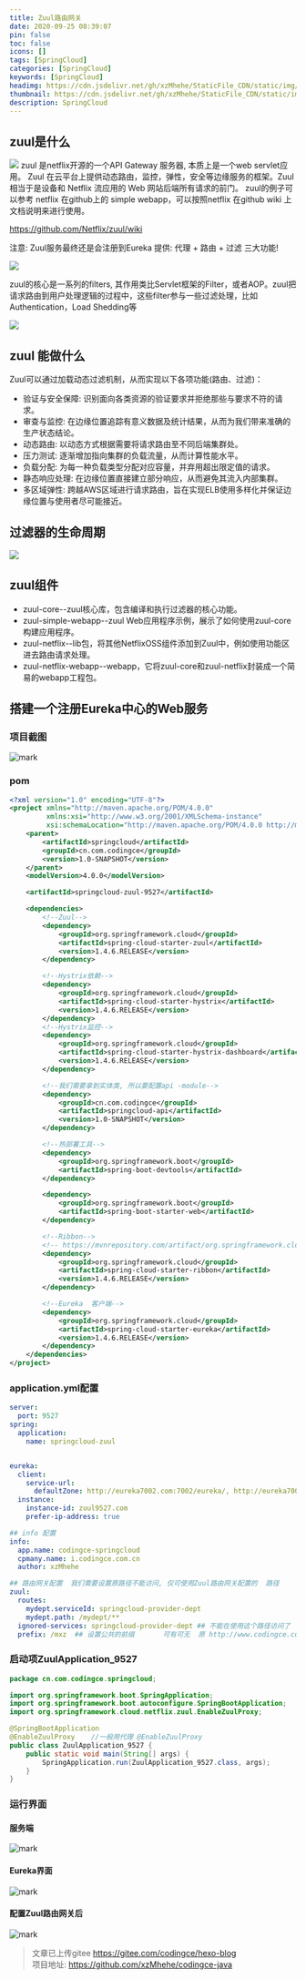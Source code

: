 ```yaml
---
title: Zuul路由网关
date: 2020-09-25 08:39:07
pin: false
toc: false
icons: []
tags: [SpringCloud]
categories: [SpringCloud]
keywords: [SpringCloud]
headimg: https://cdn.jsdelivr.net/gh/xzMhehe/StaticFile_CDN/static/img/202108200921079.jpg
thumbnail: https://cdn.jsdelivr.net/gh/xzMhehe/StaticFile_CDN/static/img/202108200921079.jpg
description: SpringCloud
---
```

## zuul是什么
![](https://camo.githubusercontent.com/f091703491ae368dab9314065b31eab0fc3246ab/68747470733a2f2f692e696d6775722e636f6d2f6d52536f7345702e706e67)
zuul 是netflix开源的一个API Gateway 服务器, 本质上是一个web servlet应用。
Zuul 在云平台上提供动态路由，监控，弹性，安全等边缘服务的框架。Zuul 相当于是设备和 Netflix 流应用的 Web 网站后端所有请求的前门。
zuul的例子可以参考 netflix 在github上的 simple webapp，可以按照netflix 在github wiki 上文档说明来进行使用。

https://github.com/Netflix/zuul/wiki

注意: Zuul服务最终还是会注册到Eureka
提供: 代理 + 路由 + 过滤 三大功能!

![](http://image.codingce.com.cn/blog/20200925/084657361.png)


zuul的核心是一系列的filters, 其作用类比Servlet框架的Filter，或者AOP。zuul把请求路由到用户处理逻辑的过程中，这些filter参与一些过滤处理，比如Authentication，Load Shedding等

![](http://image.codingce.com.cn/blog/20200926/142349524.png)

## zuul 能做什么

Zuul可以通过加载动态过滤机制，从而实现以下各项功能(路由、过滤)：
- 验证与安全保障: 识别面向各类资源的验证要求并拒绝那些与要求不符的请求。
- 审查与监控: 在边缘位置追踪有意义数据及统计结果，从而为我们带来准确的生产状态结论。
- 动态路由: 以动态方式根据需要将请求路由至不同后端集群处。
- 压力测试: 逐渐增加指向集群的负载流量，从而计算性能水平。
- 负载分配: 为每一种负载类型分配对应容量，并弃用超出限定值的请求。
- 静态响应处理: 在边缘位置直接建立部分响应，从而避免其流入内部集群。
- 多区域弹性: 跨越AWS区域进行请求路由，旨在实现ELB使用多样化并保证边缘位置与使用者尽可能接近。




## 过滤器的生命周期

![](https://imgkr2.cn-bj.ufileos.com/9f2bd698-f897-4801-8e1c-e8aa5c29b3c2.png?UCloudPublicKey=TOKEN_8d8b72be-579a-4e83-bfd0-5f6ce1546f13&Signature=KzhanZPLIVzv5sz%252BAbRldoMoMgE%253D&Expires=1601351961)


## zuul组件
- zuul-core--zuul核心库，包含编译和执行过滤器的核心功能。
- zuul-simple-webapp--zuul Web应用程序示例，展示了如何使用zuul-core构建应用程序。
- zuul-netflix--lib包，将其他NetflixOSS组件添加到Zuul中，例如使用功能区进去路由请求处理。
- zuul-netflix-webapp--webapp，它将zuul-core和zuul-netflix封装成一个简易的webapp工程包。

## 搭建一个注册Eureka中心的Web服务
### 项目截图
![mark](http://image.codingce.com.cn/blog/20200927/132344573.png)
### pom
```xml
<?xml version="1.0" encoding="UTF-8"?>
<project xmlns="http://maven.apache.org/POM/4.0.0"
         xmlns:xsi="http://www.w3.org/2001/XMLSchema-instance"
         xsi:schemaLocation="http://maven.apache.org/POM/4.0.0 http://maven.apache.org/xsd/maven-4.0.0.xsd">
    <parent>
        <artifactId>springcloud</artifactId>
        <groupId>cn.com.codingce</groupId>
        <version>1.0-SNAPSHOT</version>
    </parent>
    <modelVersion>4.0.0</modelVersion>

    <artifactId>springcloud-zuul-9527</artifactId>

    <dependencies>
        <!--Zuul-->
        <dependency>
            <groupId>org.springframework.cloud</groupId>
            <artifactId>spring-cloud-starter-zuul</artifactId>
            <version>1.4.6.RELEASE</version>
        </dependency>

        <!--Hystrix依赖-->
        <dependency>
            <groupId>org.springframework.cloud</groupId>
            <artifactId>spring-cloud-starter-hystrix</artifactId>
            <version>1.4.6.RELEASE</version>
        </dependency>
        <!--Hystrix监控-->
        <dependency>
            <groupId>org.springframework.cloud</groupId>
            <artifactId>spring-cloud-starter-hystrix-dashboard</artifactId>
            <version>1.4.6.RELEASE</version>
        </dependency>

        <!--我们需要拿到实体类, 所以要配置api -module-->
        <dependency>
            <groupId>cn.com.codingce</groupId>
            <artifactId>springcloud-api</artifactId>
            <version>1.0-SNAPSHOT</version>
        </dependency>

        <!--热部署工具-->
        <dependency>
            <groupId>org.springframework.boot</groupId>
            <artifactId>spring-boot-devtools</artifactId>
        </dependency>

        <dependency>
            <groupId>org.springframework.boot</groupId>
            <artifactId>spring-boot-starter-web</artifactId>
        </dependency>

        <!--Ribbon-->
        <!-- https://mvnrepository.com/artifact/org.springframework.cloud/spring-cloud-starter-ribbon -->
        <dependency>
            <groupId>org.springframework.cloud</groupId>
            <artifactId>spring-cloud-starter-ribbon</artifactId>
            <version>1.4.6.RELEASE</version>
        </dependency>

        <!--Eureka  客户端-->
        <dependency>
            <groupId>org.springframework.cloud</groupId>
            <artifactId>spring-cloud-starter-eureka</artifactId>
            <version>1.4.6.RELEASE</version>
        </dependency>
    </dependencies>
</project>
```

### application.yml配置
```yml
server:
  port: 9527
spring:
  application:
    name: springcloud-zuul


eureka:
  client:
    service-url:
      defaultZone: http://eureka7002.com:7002/eureka/, http://eureka7003.com:7003/eureka/, http://eureka7001.com:7001/eureka/   ## 这里必须与服务端一致
  instance:
    instance-id: zuul9527.com
    prefer-ip-address: true

## info 配置
info:
  app.name: codingce-springcloud
  cpmany.name: i.codingce.com.cn
  author: xzMhehe

## 路由网关配置  我们需要设置原路径不能访问, 仅可使用Zuul路由网关配置的  路径    (已在 win10 hosts  里面配置 127.0.0.1	www.codingce.com)
zuul:
  routes:
    mydept.serviceId: springcloud-provider-dept
    mydept.path: /mydept/**
  ignored-services: springcloud-provider-dept ## 不能在使用这个路径访问了  ignored-services: "*" 隐藏全部的真实的项目
  prefix: /mxz  ## 设置公共的前缀       可有可无  原 http://www.codingce.com:9527/mydept/dept/list    加了之后 http://www.codingce.com:9527/mxz/mydept/dept/list
```


### 启动项ZuulApplication_9527
```java
package cn.com.codingce.springcloud;

import org.springframework.boot.SpringApplication;
import org.springframework.boot.autoconfigure.SpringBootApplication;
import org.springframework.cloud.netflix.zuul.EnableZuulProxy;

@SpringBootApplication
@EnableZuulProxy    //一般用代理 @EnableZuulProxy
public class ZuulApplication_9527 {
    public static void main(String[] args) {
        SpringApplication.run(ZuulApplication_9527.class, args);
    }
}
```

### 运行界面
#### 服务端
![mark](http://image.codingce.com.cn/blog/20200927/132717824.png)
#### Eureka界面
![mark](http://image.codingce.com.cn/blog/20200927/132946755.png)
#### 配置Zuul路由网关后
![mark](http://image.codingce.com.cn/blog/20200927/133029481.png)




>文章已上传gitee https://gitee.com/codingce/hexo-blog   
>项目地址: https://github.com/xzMhehe/codingce-java